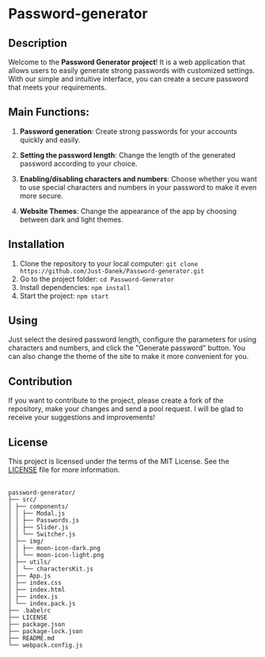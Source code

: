 #  Password-generator

## Description

Welcome to the **Password Generator project**! It is a web application that allows users to easily generate strong passwords with customized settings. With our simple and intuitive interface, you can create a secure password that meets your requirements.



## Main Functions:

1. **Password generation**: Create strong passwords for your accounts quickly and easily.

2. **Setting the password length**: Change the length of the generated password according to your choice.

3. **Enabling/disabling characters and numbers**: Choose whether you want to use special characters and numbers in your password to make it even more secure.

4. **Website Themes**: Change the appearance of the app by choosing  between  dark  and  light  themes.

## Installation
  
1. Clone the repository  to  your  local  computer: 
`git clone https://github.com/Just-Danek/Password-generator.git` 
2. Go to the  project  folder: 
`cd Password-Generator`  
3. Install  dependencies: 
`npm install`  
4. Start the project:
`npm start`

## Using  

Just  select the desired password length, configure the parameters for using characters and numbers, and click the "Generate  password" button. You can also change the theme of the site to make it more convenient for you.  


## Contribution  

If you want to contribute to the project, please create a fork of the repository, make your changes and send a pool request. I will be glad to receive your suggestions and improvements!

## License  

This project is licensed under the terms of the MIT License. See the [LICENSE](https://github.com/Just-Danek/Password-generator/blob/main/LICENSE) file for more information.
<br>
<br>
```
password-generator/
├── src/
│ ├── components/
│ │ ├── Modal.js
│ │ ├── Passwords.js
│ │ ├── Slider.js
│ │ └── Switcher.js
│ ├── img/
│ │ ├── moon-icon-dark.png
│ │ └── moon-icon-light.png
│ ├── utils/
│ │ └── charactersKit.js
│ ├── App.js
│ ├── index.css
│ ├── index.html
│ ├── index.js
│ └── index.pack.js
├── .babelrc
├── LICENSE
├── package.json
├── package-lock.json
├── README.md
└── webpack.config.js
```